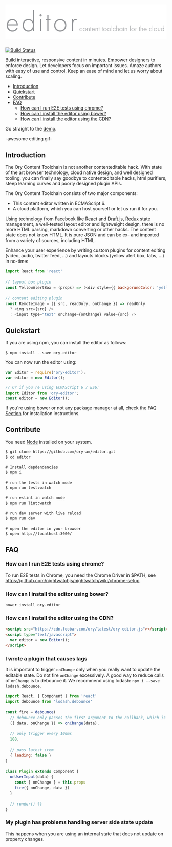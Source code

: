 # ![Ory editor](logo.png)

[![Build Status](https://travis-ci.com/ory-am/editor.svg?token=gtodfPz6nLDS6xphYxdJ&branch=master)](https://travis-ci.com/ory-am/editor)
 
Build interactive, responsive content in minutes. Empower designers to enforce design. Let developers focus
on important issues. Amaze authors with easy of use and control. Keep an ease of mind and let us worry about scaling.

<!-- START doctoc generated TOC please keep comment here to allow auto update -->
<!-- DON'T EDIT THIS SECTION, INSTEAD RE-RUN doctoc TO UPDATE -->

- [Introduction](#introduction)
- [Quickstart](#quickstart)
- [Contribute](#contribute)
- [FAQ](#faq)
  - [How can I run E2E tests using chrome?](#how-can-i-run-e2e-tests-using-chrome)
  - [How can I install the editor using bower?](#how-can-i-install-the-editor-using-bower)
  - [How can I install the editor using the CDN?](#how-can-i-install-the-editor-using-the-cdn)

<!-- END doctoc generated TOC please keep comment here to allow auto update -->

Go straight to the [demo](http://ory-editor-demo.herokuapp.com/).

-awesome editing gif-

## Introduction

The Ory Content Toolchain is not another contenteditable hack. With state of the art browser technology, cloud native design, and well designed tooling,
you can finally say goodbye to contenteditable hacks, html purifiers, steep learning curves and poorly designed plugin APIs.

The Ory Content Toolchain consists of two major components:
* This content editor written in ECMAScript 6.
* A cloud platform, which you can host yourself or let us run it for you.

Using technology from Facebook like [React](https://facebook.github.io/react/) and [Draft.js](https://facebook.github.io/draft-js/),
[Redux]() state management, a well-tested layout editor and lightweight design, there is no more HTML parsing, markdown converting
or other hacks. The content state does not know HTML. It is pure JSON and can be ex- and imported from a variety of sources, including HTML.

Enhance your user experience by writing custom plugins for content editing (video, audio, twitter feed, ...) and layouts blocks (yellow alert box, tabs, ...) in no-time:

```js
import React from 'react'

// layout box plugin
const YellowAlertBox = (props) => (<div style={{ backgorundColor: 'yellow' }} {...props} />);

// content editing plugin
const RemoteImage = ({ src, readOnly, onChange }) => readOnly
  ? <img src={src} />
  : <input type="text" onChange={onChange} value={src} />
```

## Quickstart

If you are using npm, you can install the editor as follows:

```
$ npm install --save ory-editor
```

You can now run the editor using:

```js
var Editor = require('ory-editor');
var editor = new Editor();
```

```js
// Or if you're using ECMAScript 6 / ES6:
import Editor from 'ory-editor';
const editor = new Editor();
```

If you're using bower or not any package manager at all, check the [FAQ Section](#faq) for installation instructions.

## Contribute

You need [Node](https://nodejs.org) installed on your system.

```
$ git clone https://github.com/ory-am/editor.git
$ cd editor

# Install depdendencies
$ npm i

# run the tests in watch mode
$ npm run test:watch 

# run eslint in watch mode
$ npm run lint:watch

# run dev server with live reload
$ npm run dev

# open the editor in your browser
$ open http://localhost:3000/
```

## FAQ

### How can I run E2E tests using chrome?

To run E2E tests in Chrome, you need the Chrome Driver in $PATH, see https://github.com/nightwatchjs/nightwatch/wiki/chrome-setup

### How can I install the editor using bower?

```
bower install ory-editor
```

### How can I install the editor using the CDN?

```html
<script src="https://cdn.foobar.com/ory/latest/ory-editor.js"></script>
<script type="text/javascript">
  var editor = new Editor();
</script>
```

### I wrote a plugin that causes lags

It is important to trigger `onChange` only when you really want to update the editable state. Do not fire
`onChange` excessively. A good way to reduce calls of `onChange` is to debounce it. We recommend
using lodash: `npm i --save lodash.debounce`.

```js
import React, { Component } from 'react'
import debounce from 'lodash.debounce'

const fire = debounce(
  // debounce only passes the first argument to the callback, which is why fire is using a destructor
  ({ data, onChange }) => onChange(data),
  
  // only trigger every 100ms
  100,
  
  // pass latest item
  { leading: false }
)

class Plugin extends Component {
  onUserInput(data) {
    const { onChange } = this.props
    fire({ onChange, data })
  }
  
  // render() {}
}
```

### My plugin has problems handling server side state update

This happens when you are using an internal state that does not update on property changes.
